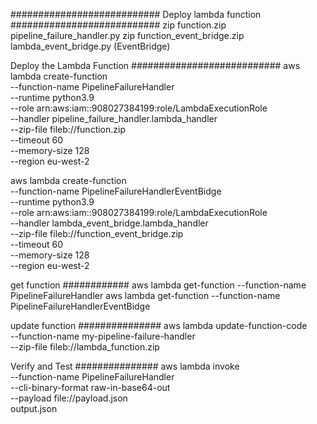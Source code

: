 
###########################
Deploy lambda function
###########################
zip function.zip pipeline_failure_handler.py
zip function_event_bridge.zip lambda_event_bridge.py (EventBridge)

Deploy the Lambda Function
###########################
aws lambda create-function \
    --function-name PipelineFailureHandler \
    --runtime python3.9 \
    --role arn:aws:iam::908027384199:role/LambdaExecutionRole \
    --handler pipeline_failure_handler.lambda_handler \
    --zip-file fileb://function.zip \
    --timeout 60 \
    --memory-size 128 \
    --region eu-west-2

aws lambda create-function \
    --function-name PipelineFailureHandlerEventBidge \
    --runtime python3.9 \
    --role arn:aws:iam::908027384199:role/LambdaExecutionRole \
    --handler lambda_event_bridge.lambda_handler \
    --zip-file fileb://function_event_bridge.zip \
    --timeout 60 \
    --memory-size 128 \
    --region eu-west-2

get function
############
aws lambda get-function --function-name PipelineFailureHandler
aws lambda get-function --function-name PipelineFailureHandlerEventBidge

update function
###############
aws lambda update-function-code \
  --function-name my-pipeline-failure-handler \
  --zip-file fileb://lambda_function.zip


Verify and Test
###############
aws lambda invoke \
    --function-name PipelineFailureHandler \
    --cli-binary-format raw-in-base64-out \
    --payload file://payload.json \
    output.json